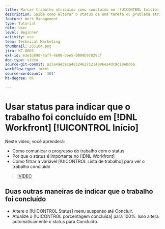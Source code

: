 ```yaml
---
title: Marcar trabalho atribuído como concluído em [!UICONTROL Início]
description: Saiba como alterar o status de uma tarefa ou problema atribuído para indicar que está concluído através da [!UICONTROL Lista de trabalho]. Em seguida, filtre a lista para ver somente o trabalho concluído.
feature: Work Management
type: Tutorial
role: User
level: Beginner
activity: use
team: Technical Marketing
thumbnail: 335104.png
jira: KT-8803
exl-id: e3e1d890-4af7-4688-bee5-0099b97829cf
doc-type: video
source-git-commit: a25a49e59ca483246271214886ea4dc9c10e8d66
workflow-type: tm+mt
source-wordcount: '101'
ht-degree: 0%

---
```


# Usar status para indicar que o trabalho foi concluído em [!DNL Workfront] [!UICONTROL Início]

Neste vídeo, você aprenderá:

* Como comunicar o progresso do trabalho com o status
* Por que o status é importante no [!DNL  Workfront]
* Como filtrar a variável [!UICONTROL Lista de trabalho] para ver o trabalho concluído

>[!VIDEO](https://video.tv.adobe.com/v/335104/?quality=12&learn=on)


## Duas outras maneiras de indicar que o trabalho foi concluído

* Altere o [!UICONTROL Status] menu suspenso até Concluir.
* Atualize o [!UICONTROL porcentagem concluída] para 100%. Isso altera automaticamente o status para Concluído.

<!---
learn more URLs
--->
